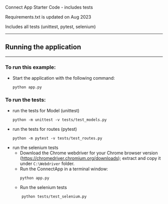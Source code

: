 Connect App Starter Code - includes tests

Requirements.txt is updated on Aug 2023

Includes all tests (unittest, pytest, selenium)

------------------------
## Running the application 
-----------------------

### To run this example:
- Start the application with the following command:
    ```
    python app.py
    ```

### To run the tests:
- run the tests for Model (unittest)
    ``` 
    python -m unittest -v tests/test_models.py 
    ```
- run the tests for routes (pytest)
    ```
    python -m pytest -v tests/test_routes.py
    ```
- run the selenium tests
    * Download the Chrome webdriver for your Chrome browser version (https://chromedriver.chromium.org/downloads); extract and copy it under `C:\Webdriver` folder.
    * Run the ConnectApp in a terminal window: 
        ```
        python app.py
        ```
    * Run the selenium tests
    ```
        python tests/test_selenium.py
    ```
